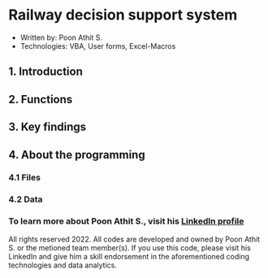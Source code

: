 # Railway decision support system
* Written by: Poon Athit S.
* Technologies: VBA, User forms, Excel-Macros
## 1. Introduction

## 2. Functions

## 3. Key findings

## 4. About the programming

### 4.1 Files

### 4.2 Data

### To learn more about Poon Athit S., visit his [LinkedIn profile](https://www.linkedin.com/in/athit-srimachand/)

All rights reserved 2022. All codes are developed and owned by Poon Athit S. or the metioned team member(s). If you use this code, please visit his LinkedIn and give him a skill endorsement in the aforementioned coding technologies and data analytics.
